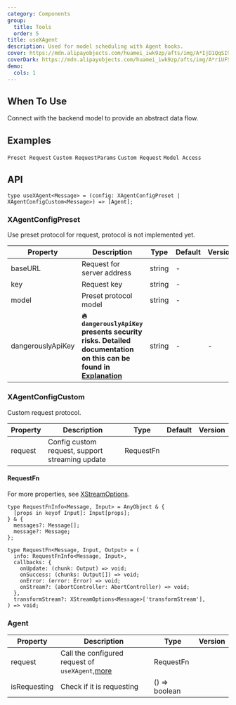 ```yaml
---
category: Components
group:
  title: Tools
  order: 5
title: useXAgent
description: Used for model scheduling with Agent hooks.
cover: https://mdn.alipayobjects.com/huamei_iwk9zp/afts/img/A*IjD1QqSI99MAAAAAAAAAAAAADgCCAQ/original
coverDark: https://mdn.alipayobjects.com/huamei_iwk9zp/afts/img/A*riUFS51m3IUAAAAAAAAAAAAADgCCAQ/original
demo:
  cols: 1
---
```


## When To Use

Connect with the backend model to provide an abstract data flow.

## Examples

<!-- prettier-ignore -->
<code src="./demo/preset.tsx">Preset Request</code>
<code src="./demo/requestParams.tsx">Custom RequestParams</code>
<code src="./demo/custom.tsx">Custom Request</code>
<code src="./demo/model.tsx">Model Access</code>

## API

```tsx | pure
type useXAgent<Message> = (config: XAgentConfigPreset | XAgentConfigCustom<Message>) => [Agent];
```

### XAgentConfigPreset

Use preset protocol for request, protocol is not implemented yet.

| Property | Description | Type | Default | Version |
| --- | --- | --- | --- | --- |
| baseURL | Request for server address | string | - |  |
| key | Request key | string | - |  |
| model | Preset protocol model | string | - |  |
| dangerouslyApiKey | **🔥 `dangerouslyApiKey` presents security risks. Detailed documentation on this can be found in [Explanation](/docs/react/dangerously-api-key)** | string | - | - |

### XAgentConfigCustom

Custom request protocol.

| Property | Description                                     | Type      | Default | Version |
| -------- | ----------------------------------------------- | --------- | ------- | ------- |
| request  | Config custom request, support streaming update | RequestFn |         |         |

#### RequestFn

For more properties, see [XStreamOptions](https://x.ant.design/components/x-stream#xstreamoptions).

```tsx | pure
type RequestFnInfo<Message, Input> = AnyObject & {
  [props in keyof Input]: Input[props];
} & {
  messages?: Message[];
  message?: Message;
};

type RequestFn<Message, Input, Output> = (
  info: RequestFnInfo<Message, Input>,
  callbacks: {
    onUpdate: (chunk: Output) => void;
    onSuccess: (chunks: Output[]) => void;
    onError: (error: Error) => void;
    onStream?: (abortController: AbortController) => void;
  },
  transformStream?: XStreamOptions<Message>['transformStream'],
) => void;
```

### Agent

| Property | Description | Type | Version |
| --- | --- | --- | --- |
| request | Call the configured request of `useXAgent`,[more](https://x.ant.design/components/x-request) | RequestFn |  |
| isRequesting | Check if it is requesting | () => boolean |  |
